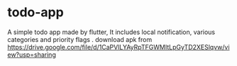 # todo-app
A simple todo app made by flutter, It includes local notification, various categories and priority flags .
download apk from https://drive.google.com/file/d/1CaPVlLYAyRpTFGWMItLpGyTD2XESlqvw/view?usp=sharing
